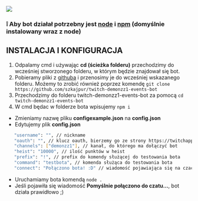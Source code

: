 ![](https://i.imgur.com/EfncJ8w.png)

### ❕ Aby bot działał potrzebny jest [node](https://nodejs.org/en/) i [npm](https://www.npmjs.com/get-npm) (domyślnie instalowany wraz z node) 

## INSTALACJA I KONFIGURACJA
1. Odpalamy cmd i używając **cd (ścieżka folderu)** przechodzimy do wcześniej stworzonego folderu, w którym będzie znajdował się bot.
2. Pobieramy pliki z [githuba](https://github.com/szkajpur/twitch-demonzz1-events-bot/archive/master.zip) i przenosimy je do wcześniej wskazanego folderu. Możemy to zrobić również poprzez komendę `git clone https://github.com/szkajpur/twitch-demonzz1-events-bot`
3. Przechodzimy do folderu twitch-demonzz1-events-bot za pomocą `cd twitch-demonzz1-events-bot`
4. W cmd będac w folderze bota wpisujemy `npm i`
* Zmieniamy nazwę pliku **configexample.json** na **config.json**
* Edytujemy plik **config.json**
```bash
   "username": "", // nickname
   "oauth": "", // klucz oauth, bierzemy go ze strony https://twitchapps.com/tmi/ ! KOPIUJEMY WRAZ Z OAUTH: !
   "channels": ["demonzz1"], // kanał, do którego ma dołączyć bot
   "heist": "10000", // ilość punktów w heist
   "prefix": "!", // prefix do komendy służącej do testowania bota
   "command": "testbota", // komenda służąca do testowania bota
   "connect": "Połączono bota! :D" // wiadomość pojawiająca się na czacie po połączeniu się bota
```
* Uruchamiamy bota komendą `node .`
* Jeśli pojawiła się wiadomość **Pomyślnie połączono do czatu...**, bot działa prawidłowo ;)
